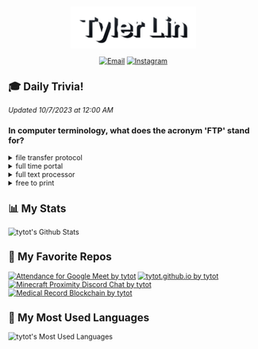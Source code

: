 <div align="center">
<a href="https://tylerl.in"><img alt="Website" title="Website" src="https://raw.githubusercontent.com/tytot/tytot/master/me.png" alt="Tyler Lin" width="50%" height="50%" /></a>
</div>
<p align="center">
<a href="mailto:tyler@tylerl.in"><img alt="Email" title="Email" height="40" width="40" src="https://camo.githubusercontent.com/df5a487e714dcdebdb4b5473a4ebc3a19fed6e15/68747470733a2f2f6564656e742e6769746875622e696f2f537570657254696e7949636f6e732f696d616765732f7376672f6d61696c2e737667" /></a>
<a href="https://www.instagram.com/t.1in/"><img alt="Instagram" title="Instagram" height="40" width="40" src="https://camo.githubusercontent.com/68ff38b86f01b428567dcc406116e23728245f4e/68747470733a2f2f6564656e742e6769746875622e696f2f537570657254696e7949636f6e732f696d616765732f7376672f696e7374616772616d2e737667" /></a>
</p>

## :mortar_board: Daily Trivia!
*Updated 10/7/2023 at 12:00 AM*
### In computer terminology, what does the acronym 'FTP' stand for?
<details>
<summary>
file transfer protocol    
</summary>

:heavy_check_mark: *Correct!*
</details>
<details>
<summary>
full time portal  
</summary>

:x: *Wrong...*
</details>
<details>
<summary>
full text processor   
</summary>

:x: *Wrong...*
</details>
<details>
<summary>
free to print  
</summary>

:x: *Wrong...*
</details>

## :bar_chart: My Stats

![tytot's Github Stats](https://github-readme-stats.vercel.app/api?username=tytot&hide=stars&hide_title=true&show_icons=true&count_private=true&title_color=e31837&icon_color=e31837&text_color=c4ced4&bg_color=002b5c)

## :gem: My Favorite Repos

[![Attendance for Google Meet by tytot](https://github-readme-stats.vercel.app/api/pin/?username=tytot&repo=attendance-for-google-meet&title_color=ffb81c&text_color=ffffff&icon_color=ffb81c&bg_color=6f263d)](https://github.com/tytot/attendance-for-google-meet)
[![tytot.github.io by tytot](https://github-readme-stats.vercel.app/api/pin/?username=tytot&repo=tytot.github.io&title_color=ff3c00&text_color=ffffff&icon_color=ff3c00&bg_color=311d00)](https://github.com/tytot/tytot.github.io)
[![Minecraft Proximity Discord Chat by tytot](https://github-readme-stats.vercel.app/api/pin/?username=tytot&repo=minecraft-proximity-discord-chat&title_color=7289da&text_color=ffffff&icon_color=7289da&bg_color=2c2f33)](https://github.com/tytot/minecraft-proximity-discord-chat)
[![Medical Record Blockchain by tytot](https://github-readme-stats.vercel.app/api/pin/?username=tytot&repo=medical-record-blockchain&title_color=96bb7c&text_color=ffffff&icon_color=96bb7c&bg_color=184d47)](https://github.com/tytot/medical-record-blockchain)

## :scroll: My Most Used Languages

![tytot's Most Used Languages](https://github-readme-stats.vercel.app/api/top-langs/?username=tytot&hide_title=true&layout=compact&text_color=ffffff&bg_color=241773)